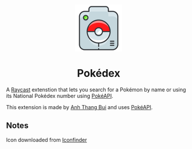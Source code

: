 <p align="center">
  <img src="assets/icon.png" height="128">
  <h1 align="center">Pokédex</h1>
</p>

A [Raycast](https://raycast.com/) extenstion that lets you search for a Pokémon by name or using its National Pokédex number using [PokéAPI](https://pokeapi.co/).

This extension is made by [Anh Thang Bui](https://github.com/anhthang) and uses [PokéAPI](https://pokeapi.co/).

## Notes

Icon downloaded from [Iconfinder](https://www.iconfinder.com/icons/1337536/game_go_play_pokedex_pokemon_tool_icon)
